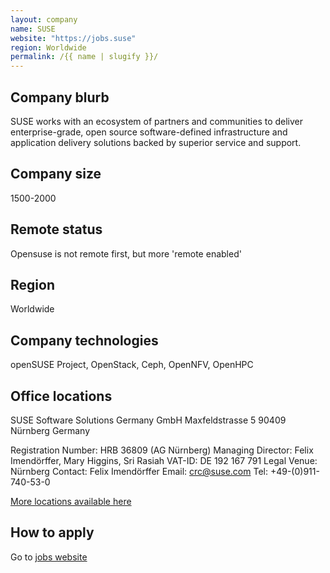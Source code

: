 ```yaml
---
layout: company
name: SUSE
website: "https://jobs.suse"
region: Worldwide
permalink: /{{ name | slugify }}/
---
```


## Company blurb

SUSE works with an ecosystem of partners and communities to deliver enterprise-grade, open source software-defined infrastructure and application delivery solutions backed by superior service and support.

## Company size

1500-2000

## Remote status

Opensuse is not remote first, but more 'remote enabled'

## Region

Worldwide

## Company technologies

openSUSE Project, OpenStack, Ceph, OpenNFV, OpenHPC

## Office locations

SUSE Software Solutions Germany GmbH
Maxfeldstrasse 5
90409 Nürnberg
Germany

Registration Number: HRB 36809 (AG Nürnberg) Managing Director: Felix Imendörffer, Mary Higgins, Sri Rasiah VAT-ID: DE 192 167 791 Legal Venue: Nürnberg
Contact: Felix Imendörffer
Email: crc@suse.com
Tel: +49-(0)911-740-53-0

[More locations available here](https://www.suse.com/contact/)

## How to apply

Go to [jobs website](https://jobs.suse.com)